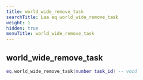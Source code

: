 ```yaml
---
title: world_wide_remove_task
searchTitle: Lua eq world_wide_remove_task
weight: 1
hidden: true
menuTitle: world_wide_remove_task
---
```

## world_wide_remove_task
```lua
eq.world_wide_remove_task(number task_id) -- void
```